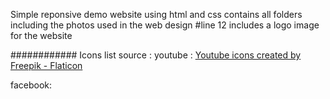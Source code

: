 Simple reponsive demo website using html and css
contains all folders including the photos used in the web design
#line 12 includes a logo image for the website 

############
Icons list source :
youtube : <a href="https://www.flaticon.com/free-icons/youtube" title="youtube icons">Youtube icons created by Freepik - Flaticon</a>

facebook: 